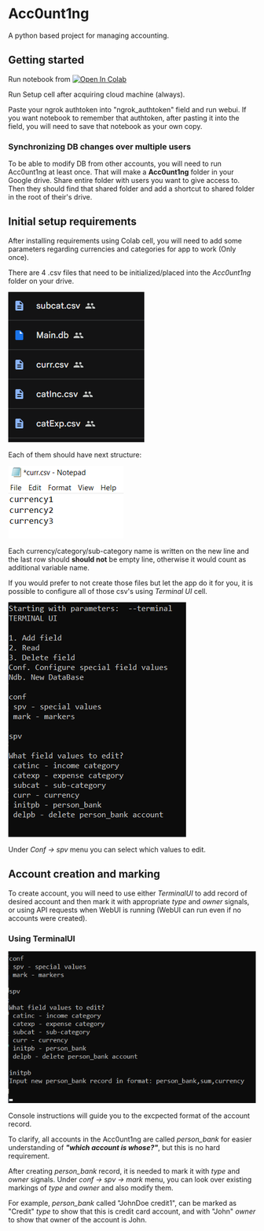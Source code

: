 # Acc0unt1ng

A python based project for managing accounting.

## Getting started

Run notebook from <a target="_blank" href="https://colab.research.google.com/github/AlDas23/Acc0unt1ng/blob/colab/Acc0unt1ng.ipynb">
  <img src="https://colab.research.google.com/assets/colab-badge.svg" alt="Open In Colab"/>
</a>

Run Setup cell after acquiring cloud machine (always).

Paste your ngrok authtoken into "ngrok_authtoken" field and run webui. If you want notebook to remember that authtoken, after pasting it into the field, you will need to save that notebook as your own copy.

### Synchronizing DB changes over multiple users

To be able to modify DB from other accounts, you will need to run Acc0unt1ng at least once. That will make a **Acc0unt1ng** folder in your Google drive. Share entire folder with users you want to give access to. Then they should find that shared folder and add a shortcut to shared folder in the root of their's drive.

## Initial setup requirements

After installing requirements using Colab cell, you will need to add some parameters regarding currencies and categories for app to work (Only once).

There are 4 .csv files that need to be initialized/placed into the *Acc0unt1ng* folder on your drive.

![dbPreview](preview/dbPreview.png)

Each of them should have next structure:

![csvStructure](preview/csvStructure.png)

Each currency/category/sub-category name is written on the new line
and the last row should **should not** be empty line, otherwise it would count as additional variable name.

If you would prefer to not create those files but let the app do it for you, it is possible to configure all of those csv's using *Terminal UI* cell.

![terminalSPVPreview](preview/terminalSPVPreview.png)

Under *Conf -> spv* menu you can select which values to edit.

## Account creation and marking

To create account, you will need to use either *TerminalUI* to add record of desired account and then mark it with appropriate *type* and *owner* signals, or using API requests when WebUI is running (WebUI can run even if no accounts were created).

### Using TerminalUI

![initpbPreview](preview/initpbPreview.png)

Console instructions will guide you to the excpected format of the account record.

To clarify, all accounts in the Acc0unt1ng are called *person_bank* for easier understanding of ***"which account is whose?"***, but this is no hard requirement.

After creating *person_bank* record, it is needed to mark it with *type* and *owner* signals. Under *conf -> spv -> mark* menu, you can look over existing markings of *type* and *owner* and also modify them.

For example, *person_bank* called "JohnDoe credit1", can be marked as "Credit" *type* to show that this is credit card account, and with "John" *owner* to show that owner of the account is John.
